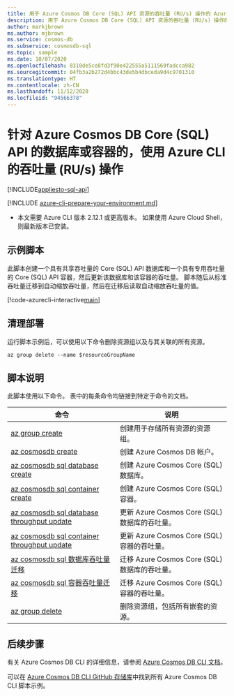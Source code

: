 ```yaml
---
title: 用于 Azure Cosmos DB Core (SQL) API 资源的吞吐量 (RU/s) 操作的 Azure CLI 脚本
description: 用于 Azure Cosmos DB Core (SQL) API 资源的吞吐量 (RU/s) 操作的 Azure CLI 脚本
author: markjbrown
ms.author: mjbrown
ms.service: cosmos-db
ms.subservice: cosmosdb-sql
ms.topic: sample
ms.date: 10/07/2020
ms.openlocfilehash: 8310de5ce8fd3f90e422555a5111569fadcca982
ms.sourcegitcommit: 04fb3a2b272d4bbc43de5b4dbceda9d4c9701310
ms.translationtype: HT
ms.contentlocale: zh-CN
ms.lasthandoff: 11/12/2020
ms.locfileid: "94566378"
---
```

# <a name="throughput-rus-operations-with-azure-cli-for-a-database-or-container-for-azure-cosmos-db-core-sql-api"></a>针对 Azure Cosmos DB Core (SQL) API 的数据库或容器的，使用 Azure CLI 的吞吐量 (RU/s) 操作
[!INCLUDE[appliesto-sql-api](../../../includes/appliesto-sql-api.md)]

[!INCLUDE [azure-cli-prepare-your-environment.md](../../../../../includes/azure-cli-prepare-your-environment.md)]

- 本文需要 Azure CLI 版本 2.12.1 或更高版本。 如果使用 Azure Cloud Shell，则最新版本已安装。

## <a name="sample-script"></a>示例脚本

此脚本创建一个具有共享吞吐量的 Core (SQL) API 数据库和一个具有专用吞吐量的 Core (SQL) API 容器，然后更新该数据库和该容器的吞吐量。 脚本随后从标准吞吐量迁移到自动缩放吞吐量，然后在迁移后读取自动缩放吞吐量的值。

[!code-azurecli-interactive[main](../../../../../cli_scripts/cosmosdb/sql/throughput.sh "Throughput operations for a SQL database and container.")]

## <a name="clean-up-deployment"></a>清理部署

运行脚本示例后，可以使用以下命令删除资源组以及与其关联的所有资源。

```azurecli-interactive
az group delete --name $resourceGroupName
```

## <a name="script-explanation"></a>脚本说明

此脚本使用以下命令。 表中的每条命令均链接到特定于命令的文档。

| 命令 | 说明 |
|---|---|
| [az group create](/cli/azure/group#az-group-create) | 创建用于存储所有资源的资源组。 |
| [az cosmosdb create](/cli/azure/cosmosdb#az-cosmosdb-create) | 创建 Azure Cosmos DB 帐户。 |
| [az cosmosdb sql database create](/cli/azure/cosmosdb/sql/database#az-cosmosdb-sql-database-create) | 创建 Azure Cosmos Core (SQL) 数据库。 |
| [az cosmosdb sql container create](/cli/azure/cosmosdb/sql/container#az-cosmosdb-sql-container-create) | 创建 Azure Cosmos Core (SQL) 容器。 |
| [az cosmosdb sql database throughput update](/cli/azure/cosmosdb/sql/database/throughput#az-cosmosdb-sql-database-throughput-update) | 更新 Azure Cosmos Core (SQL) 数据库的吞吐量。 |
| [az cosmosdb sql container throughput update](/cli/azure/cosmosdb/sql/container/throughput#az-cosmosdb-sql-container-throughput-update) | 更新 Azure Cosmos Core (SQL) 容器的吞吐量。 |
| [az cosmosdb sql 数据库吞吐量迁移](/cli/azure/cosmosdb/sql/database/throughput#az-cosmosdb-sql-database-throughput-migrate) | 迁移 Azure Cosmos Core (SQL) 数据库的吞吐量。 |
| [az cosmosdb sql 容器吞吐量迁移](/cli/azure/cosmosdb/sql/container/throughput#az-cosmosdb-sql-container-throughput-migrate) | 迁移 Azure Cosmos Core (SQL) 容器的吞吐量。 |
| [az group delete](/cli/azure/resource#az-resource-delete) | 删除资源组，包括所有嵌套的资源。 |

## <a name="next-steps"></a>后续步骤

有关 Azure Cosmos DB CLI 的详细信息，请参阅 [Azure Cosmos DB CLI 文档](/cli/azure/cosmosdb)。

可以在 [Azure Cosmos DB CLI GitHub 存储库](https://github.com/Azure-Samples/azure-cli-samples/tree/master/cosmosdb)中找到所有 Azure Cosmos DB CLI 脚本示例。
